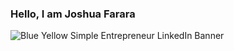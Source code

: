 ### Hello, I am Joshua Farara 

![Blue Yellow Simple Entrepreneur LinkedIn Banner ](https://github.com/JoshuaFarara/JoshuaFarara/assets/109557415/2f3d359c-fb70-4dff-94b9-3b2f3e85b5f1)

<!--!

- 🔭 I’m currently working on ...
- 🌱 I’m currently learning ...
- 👯 I’m looking to collaborate on ...
- 🤔 I’m looking for help with ...
- 💬 Ask me about ...
- 📫 How to reach me: ...
- 😄 Pronouns: ...
- ⚡ Fun fact: ...
-->
